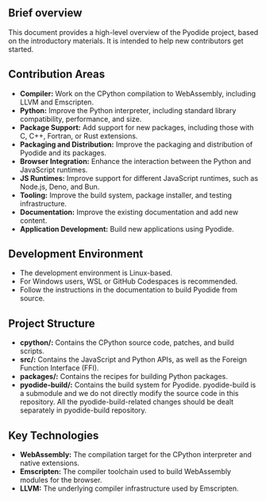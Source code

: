 ## Brief overview
This document provides a high-level overview of the Pyodide project, based on the introductory materials. It is intended to help new contributors get started.

## Contribution Areas
- **Compiler:** Work on the CPython compilation to WebAssembly, including LLVM and Emscripten.
- **Python:** Improve the Python interpreter, including standard library compatibility, performance, and size.
- **Package Support:** Add support for new packages, including those with C, C++, Fortran, or Rust extensions.
- **Packaging and Distribution:** Improve the packaging and distribution of Pyodide and its packages.
- **Browser Integration:** Enhance the interaction between the Python and JavaScript runtimes.
- **JS Runtimes:** Improve support for different JavaScript runtimes, such as Node.js, Deno, and Bun.
- **Tooling:** Improve the build system, package installer, and testing infrastructure.
- **Documentation:** Improve the existing documentation and add new content.
- **Application Development:** Build new applications using Pyodide.

## Development Environment
- The development environment is Linux-based.
- For Windows users, WSL or GitHub Codespaces is recommended.
- Follow the instructions in the documentation to build Pyodide from source.

## Project Structure
- **cpython/:** Contains the CPython source code, patches, and build scripts.
- **src/:** Contains the JavaScript and Python APIs, as well as the Foreign Function Interface (FFI).
- **packages/:** Contains the recipes for building Python packages.
- **pyodide-build/:** Contains the build system for Pyodide. pyodide-build is a submodule and we do not directly modify the source code in this repository. All the pyodide-build-related changes should be dealt separately in pyodide-build repository.

## Key Technologies
- **WebAssembly:** The compilation target for the CPython interpreter and native extensions.
- **Emscripten:** The compiler toolchain used to build WebAssembly modules for the browser.
- **LLVM:** The underlying compiler infrastructure used by Emscripten.
